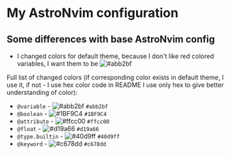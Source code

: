 # My AstroNvim configuration

## Some differences with base AstroNvim config

- I changed colors for default theme, because I don't like red colored variables,
  I want them to be
  ![#abb2bf](https://placehold.co/15x15/abb2bf/abb2bf.png)

Full list of changed colors (if corresponding color exists in default theme,
I use it, if not - I use hex color code
in README I use only hex to give better understanding of color):

- `@variable` - ![#abb2bf](https://placehold.co/15x15/abb2bf/abb2bf.png) `#abb2bf`
- `@boolean` - ![#1BF9C4](https://placehold.co/15x15/1BF9C4/1BF9C4.png) `#1BF9C4`
- `@attribute` - ![#ffcc00](https://placehold.co/15x15/ffcc00/ffcc00.png) `#ffcc00`
- `@float` - ![#d19a66](https://placehold.co/15x15/d19a66/d19a66.png) `#d19a66`
- `@type.builtin` - ![#40d9ff](https://placehold.co/15x15/40d9ff/40d9ff.png) `#40d9ff`
- `@keyword` - ![#c678dd](https://placehold.co/15x15/c678dd/c678dd.png) `#c678dd`
